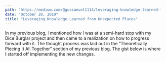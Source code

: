 ```yaml
---
path: "https://medium.com/@guosamuel1114/leveraging-knowledge-learned-from-unexpected-places-5df1b1eff78d"
date: "October 20, 2019"
title: "Leveraging Knowledge Learned from Unexpected Places"
---
```


In my previous blog, I mentioned how I was at a semi-hard stop with my Dice Burglar project and then came to a realization on how to progress forward with it. The thought process was laid out in the “Theoretically Piecing It All Together” section of my previous blog. The gist below is where I started off implementing the new changes.
